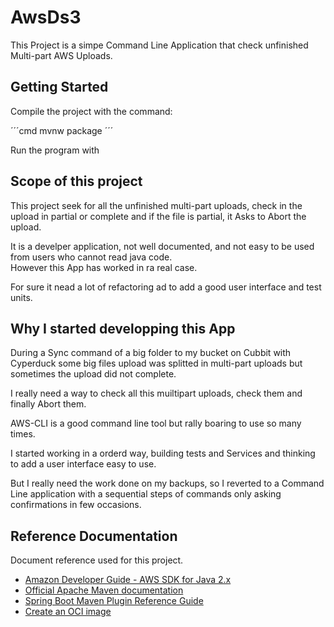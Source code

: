# AwsDs3

This Project is a simpe Command Line Application that check unfinished Multi-part AWS Uploads.

## Getting Started

Compile the project with the command:

´´´cmd
mvnw package
´´´

Run the program with 

## Scope of this project

This project seek for all the unfinished multi-part uploads, check in the upload in partial or complete and if the file is partial, it Asks to Abort the upload.

It is a develper application, not well documented, and not easy to be used from users who cannot read java code.  
However this App has worked in ra real case.

For sure it nead a lot of refactoring ad to add a good user interface and test units.

## Why I started developping this App

During a Sync command of a big folder to my bucket on Cubbit with Cyperduck some big files upload was splitted in multi-part uploads but sometimes the upload did not complete.

I really need a way to check all this muiltipart uploads, check them and finally Abort them.

AWS-CLI is a good command line tool but rally boaring to use so many times.

I started working in a orderd way, building tests and Services and thinking to add a user interface easy to use. 

But I really need the work done on my backups, so I reverted to a Command Line application with a sequential steps of commands only asking confirmations in few occasions.

## Reference Documentation

Document reference used for this project.

* [Amazon Developer Guide - AWS SDK for Java 2.x](https://docs.aws.amazon.com/sdk-for-java/latest/developer-guide/home.html)
* [Official Apache Maven documentation](https://maven.apache.org/guides/index.html)
* [Spring Boot Maven Plugin Reference Guide](https://docs.spring.io/spring-boot/docs/3.2.1/maven-plugin/reference/html/)
* [Create an OCI image](https://docs.spring.io/spring-boot/docs/3.2.1/maven-plugin/reference/html/#build-image)

